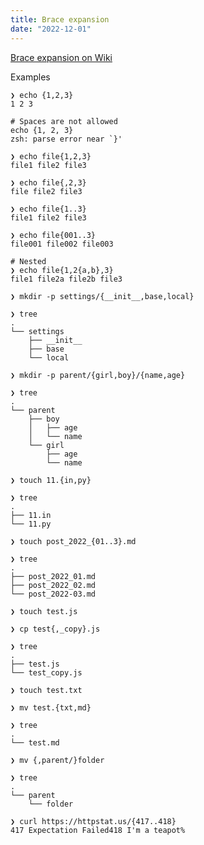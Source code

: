 ```yaml
---
title: Brace expansion
date: "2022-12-01"
---
```


[Brace expansion on Wiki](<https://en.wikipedia.org/wiki/Bash_(Unix_shell)#Brace_expansion>)

<Tweet id="1594713484129931264" />

Examples

```shell
❯ echo {1,2,3}
1 2 3
```

```shell
# Spaces are not allowed
echo {1, 2, 3}
zsh: parse error near `}'
```

```shell
❯ echo file{1,2,3}
file1 file2 file3
```

```shell
❯ echo file{,2,3}
file file2 file3
```

```shell
❯ echo file{1..3}
file1 file2 file3
```

```shell
❯ echo file{001..3}
file001 file002 file003
```

```shell
# Nested
❯ echo file{1,2{a,b},3}
file1 file2a file2b file3
```

```shell
❯ mkdir -p settings/{__init__,base,local}

❯ tree
.
└── settings
    ├── __init__
    ├── base
    └── local
```

```shell
❯ mkdir -p parent/{girl,boy}/{name,age}

❯ tree
.
└── parent
    ├── boy
    │   ├── age
    │   └── name
    └── girl
        ├── age
        └── name
```

```shell
❯ touch 11.{in,py}

❯ tree
.
├── 11.in
└── 11.py
```

```shell
❯ touch post_2022_{01..3}.md

❯ tree
.
├── post_2022_01.md
├── post_2022_02.md
└── post_2022-03.md
```

```shell
❯ touch test.js

❯ cp test{,_copy}.js

❯ tree
.
├── test.js
└── test_copy.js
```

```shell
❯ touch test.txt

❯ mv test.{txt,md}

❯ tree
.
└── test.md
```

```shell
❯ mv {,parent/}folder

❯ tree
.
└── parent
    └── folder
```

```shell
❯ curl https://httpstat.us/{417..418}
417 Expectation Failed418 I'm a teapot%
```
